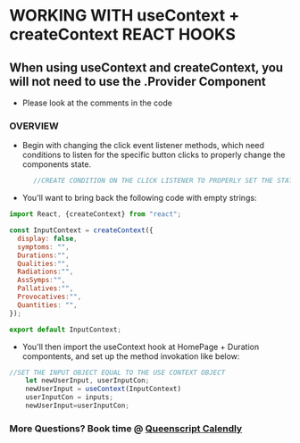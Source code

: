 # WORKING WITH useContext + createContext REACT HOOKS
## When using useContext and createContext, you will not need to use the .Provider Component

* Please look at the comments in the code 

### OVERVIEW 
* Begin with changing the click event listener methods, which need conditions to listen for the specific button clicks to properly change the components state. 
```js
      //CREATE CONDITION ON THE CLICK LISTENER TO PROPERLY SET THE STATE
```

* You'll want to bring back the following code with empty strings:
```js
import React, {createContext} from "react";

const InputContext = createContext({
  display: false,
  symptoms: "",
  Durations:"",
  Qualities:"",
  Radiations:"",
  AssSymps:"",
  Pallatives:"",
  Provocatives:"",
  Quantities: "",
});

export default InputContext;
```
* You'll then import the useContext hook at HomePage + Duration compontents, and set up the method invokation like below: 
```js
//SET THE INPUT OBJECT EQUAL TO THE USE CONTEXT OBJECT
    let newUserInput, userInputCon;
    newUserInput = useContext(InputContext)
    userInputCon = inputs;
    newUserInput=userInputCon;
```

### More Questions? Book time @ [Queenscript Calendly](calendly.com/queenscript)